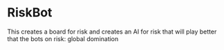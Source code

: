 # RiskBot
This creates a board for risk and creates an AI for risk that will play better that the bots on risk: global domination
